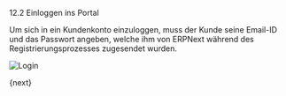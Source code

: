 12.2 Einloggen ins Portal

Um sich in ein Kundenkonto einzuloggen, muss der Kunde seine Email-ID und das Passwort angeben, welche ihm von ERPNext während des Registrierungsprozesses zugesendet wurden.

![Login]({{docs_base_url}}/assets/old_images/erpnext/customer-portal-login.png)

{next}
